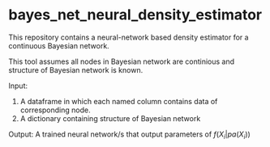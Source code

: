 # bayes_net_neural_density_estimator
This repository contains a neural-network based density estimator for a continuous Bayesian network.

This tool assumes all nodes in Bayesian network are continious and structure of Bayesian network is known.

Input: 
1) A dataframe in which each named column contains data of corresponding node.
2) A dictionary containing structure of Bayesian network


Output:
A trained neural network/s that output parameters of $f(X_i | pa(X_i))$



